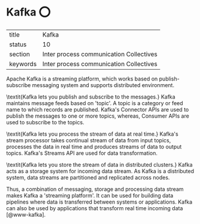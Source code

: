 # Kafka :o:


|          |                                         |
| -------- | --------------------------------------- |
| title    | Kafka                                   | 
| status   | 10                                      |
| section  | Inter process communication Collectives |
| keywords | Inter process communication Collectives |



Apache Kafka is a streaming platform, which works based on
publish-subscribe messaging system and supports distributed
environment.
      
\textit{Kafka lets you publish and subscribe to the messages.}  Kafka
maintains message feeds based on 'topic'. A topic is a category or
feed name to which records are published. Kafka's Connector APIs are
used to publish the messages to one or more topics, whereas, Consumer
APIs are used to subscribe to the topics.

\textit{Kafka lets you process the stream of data at real time.}
Kafka's stream processor takes continual stream of data from input
topics, processes the data in real time and produces streams of data
to output topics. Kafka's Streams API are used for data
transformation.

\textit{Kafka lets you store the stream of data in distributed
clusters.} Kafka acts as a storage system for incoming data stream. As
Kafka is a distributed system, data streams are partitioned and
replicated across nodes.

Thus, a combination of messaging, storage and processing data stream
makes Kafka a 'streaming platform'. It can be used for building data
pipelines where data is transferred between systems or
applications. Kafka can also be used by applications that transform
real time incoming data [@www-kafka].


